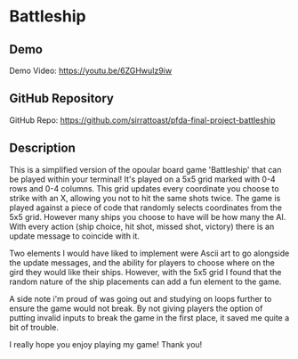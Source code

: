 # Battleship

## Demo
Demo Video: <https://youtu.be/6ZGHwuIz9iw>

## GitHub Repository
GitHub Repo: <https://github.com/sirrattoast/pfda-final-project-battleship>

## Description
This is a simplified version of the opoular board game 'Battleship' that can be played within your terminal! It's played on a 5x5 grid marked with 0-4 rows and 0-4 columns. This grid updates every coordinate you choose to strike with an X, allowing you not to hit the same shots twice. The game is played against a piece of code that randomly selects coordinates from the 5x5 grid. However many ships you choose to have will be how many the AI. With every action (ship choice, hit shot, missed shot, victory) there is an update message to coincide with it.

Two elements I would have liked to implement were Ascii art to go alongside the update messages, and the ability for players to choose where on the gird they would like their ships. However, with the 5x5 grid I found that the random nature of the ship placements can add a fun element to the game. 

A side note i'm proud of was going out and studying on loops further to ensure the game would not break. By not giving players the option of putting invalid inputs to break the game in the first place, it saved me quite a bit of trouble.

I really hope you enjoy playing my game! Thank you!
